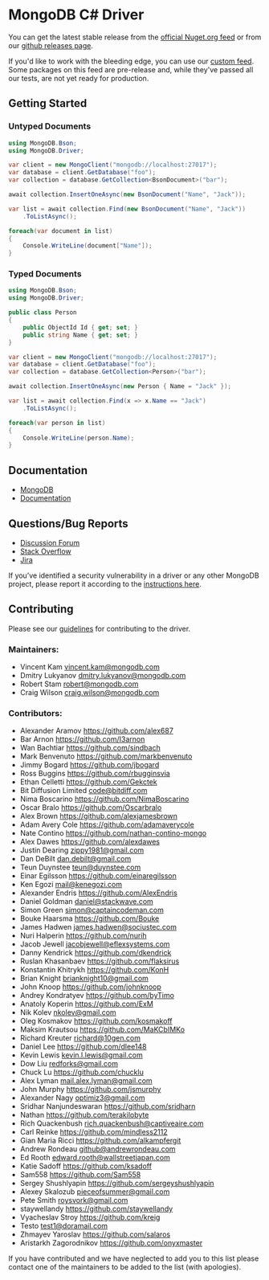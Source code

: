 ﻿MongoDB C# Driver
=================

You can get the latest stable release from the [official Nuget.org feed](http://www.nuget.org/packages/mongocsharpdriver) or from our [github releases page](https://github.com/mongodb/mongo-csharp-driver/releases).

If you'd like to work with the bleeding edge, you can use our [custom feed](https://www.myget.org/gallery/mongodb). Some packages on this feed are pre-release and, while they've passed all our tests, are not yet ready for production.


Getting Started
---------------

### Untyped Documents
```C#
using MongoDB.Bson;
using MongoDB.Driver;
```

```C#
var client = new MongoClient("mongodb://localhost:27017");
var database = client.GetDatabase("foo");
var collection = database.GetCollection<BsonDocument>("bar");

await collection.InsertOneAsync(new BsonDocument("Name", "Jack"));

var list = await collection.Find(new BsonDocument("Name", "Jack"))
    .ToListAsync();

foreach(var document in list)
{
    Console.WriteLine(document["Name"]);
}
```

### Typed Documents

```C#
using MongoDB.Bson;
using MongoDB.Driver;
```

```C#
public class Person
{
    public ObjectId Id { get; set; }
    public string Name { get; set; }
}
```

```C#
var client = new MongoClient("mongodb://localhost:27017");
var database = client.GetDatabase("foo");
var collection = database.GetCollection<Person>("bar");

await collection.InsertOneAsync(new Person { Name = "Jack" });

var list = await collection.Find(x => x.Name == "Jack")
    .ToListAsync();

foreach(var person in list)
{
    Console.WriteLine(person.Name);
}
```

Documentation
-------------
* [MongoDB](http://www.mongodb.org/)
* [Documentation](http://mongodb.github.io/mongo-csharp-driver/)

Questions/Bug Reports
---------------------
* [Discussion Forum](http://groups.google.com/group/mongodb-user)
* [Stack Overflow](http://stackoverflow.com/questions/tagged/mongodb)
* [Jira](https://jira.mongodb.org/browse/CSHARP)

If you’ve identified a security vulnerability in a driver or any other MongoDB project, please report it according to the [instructions here](http://docs.mongodb.org/manual/tutorial/create-a-vulnerability-report).

Contributing
------------

Please see our [guidelines](CONTRIBUTING.md) for contributing to the driver.

### Maintainers:
* Vincent Kam               vincent.kam@mongodb.com
* Dmitry Lukyanov           dmitry.lukyanov@mongodb.com
* Robert Stam               robert@mongodb.com
* Craig Wilson              craig.wilson@mongodb.com

### Contributors:
* Alexander Aramov          https://github.com/alex687
* Bar Arnon                 https://github.com/I3arnon
* Wan Bachtiar              https://github.com/sindbach
* Mark Benvenuto            https://github.com/markbenvenuto
* Jimmy Bogard              https://github.com/jbogard
* Ross Buggins              https://github.com/rbugginsvia
* Ethan Celletti            https://github.com/Gekctek
* Bit Diffusion Limited     code@bitdiff.com
* Nima Boscarino            https://github.com/NimaBoscarino
* Oscar Bralo               https://github.com/Oscarbralo
* Alex Brown                https://github.com/alexjamesbrown
* Adam Avery Cole           https://github.com/adamaverycole
* Nate Contino              https://github.com/nathan-contino-mongo
* Alex Dawes                https://github.com/alexdawes
* Justin Dearing            zippy1981@gmail.com
* Dan DeBilt                dan.debilt@gmail.com
* Teun Duynstee             teun@duynstee.com
* Einar Egilsson            https://github.com/einaregilsson
* Ken Egozi                 mail@kenegozi.com
* Alexander Endris          https://github.com/AlexEndris
* Daniel Goldman            daniel@stackwave.com
* Simon Green               simon@captaincodeman.com
* Bouke Haarsma             https://github.com/Bouke
* James Hadwen              james.hadwen@sociustec.com
* Nuri Halperin             https://github.com/nurih
* Jacob Jewell              jacobjewell@eflexsystems.com
* Danny Kendrick            https://github.com/dkendrick
* Ruslan Khasanbaev         https://github.com/flaksirus
* Konstantin Khitrykh       https://github.com/KonH
* Brian Knight              brianknight10@gmail.com  
* John Knoop                https://github.com/johnknoop
* Andrey Kondratyev         https://github.com/byTimo
* Anatoly Koperin           https://github.com/ExM
* Nik Kolev                 nkolev@gmail.com
* Oleg Kosmakov             https://github.com/kosmakoff
* Maksim Krautsou           https://github.com/MaKCbIMKo
* Richard Kreuter           richard@10gen.com
* Daniel Lee                https://github.com/dlee148
* Kevin Lewis               kevin.l.lewis@gmail.com
* Dow Liu                   redforks@gmail.com
* Chuck Lu                  https://github.com/chucklu
* Alex Lyman                mail.alex.lyman@gmail.com
* John Murphy               https://github.com/jsmurphy
* Alexander Nagy            optimiz3@gmail.com
* Sridhar Nanjundeswaran    https://github.com/sridharn
* Nathan                    https://github.com/terakilobyte
* Rich Quackenbush          rich.quackenbush@captiveaire.com
* Carl Reinke               https://github.com/mindless2112
* Gian Maria Ricci          https://github.com/alkampfergit
* Andrew Rondeau            github@andrewrondeau.com
* Ed Rooth                  edward.rooth@wallstreetjapan.com
* Katie Sadoff              https://github.com/ksadoff
* Sam558                    https://github.com/Sam558
* Sergey Shushlyapin        https://github.com/sergeyshushlyapin
* Alexey Skalozub           pieceofsummer@gmail.com
* Pete Smith                roysvork@gmail.com
* staywellandy              https://github.com/staywellandy
* Vyacheslav Stroy          https://github.com/kreig
* Testo                     test1@doramail.com   
* Zhmayev Yaroslav          https://github.com/salaros
* Aristarkh Zagorodnikov    https://github.com/onyxmaster

If you have contributed and we have neglected to add you to this list please contact one of the maintainers to be added to the list (with apologies).
